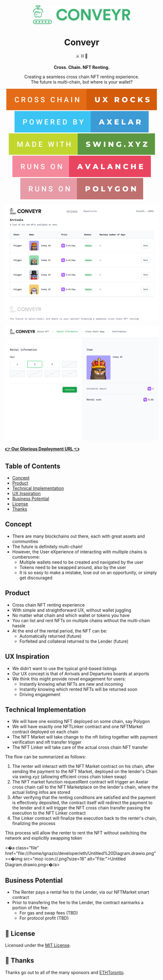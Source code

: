 <p align="center">
  <a href="https://conveyr.xyz/">
    <img alt="Conveyr" src="assets/logo.svg?1" width="320" />
  </a>
</p>

<h1 align="center">
  Conveyr
</h1>

<p align="center">
  ⚔️ ⛓️ 🤑
</p>

<p align="center">
  <strong>
    Cross. Chain. NFT Renting.
  </strong>
</p>

<p align="center">
  Creating a seamless cross chain NFT renting experience.<br>The future is multi-chain, but where is your wallet?
</p>

<p align="center">
  <a>
    <img src="assets/cross-chain-ux-rocks.svg" alt="Cross Chain UX Rocks">
  </a>
  <a>
    <img src="assets/powered-by-axelar.svg" alt="Powered by Axelar">
  </a>
  <a>
    <img src="assets/made-with-swing.xyz.svg" alt="Made with Swing.xyz">
  </a>
  <a>
    <img src="assets/runs-on-avalanche.svg" alt="Runs on Avalanche">
  </a>
  <a>
    <img src="assets/runs-on-polygon.svg" alt="Runs on Polygon">
  </a>
</p>

[<img src="assets/screenshot-1.png" alt="Conveyr">](https://conveyr.xyz/)

[<img src="assets/screenshot-2.png" alt="Conveyr">](https://conveyr.xyz/)

[**👉 Our Glorious Deployment URL 👈**](https://conveyr.xyz/)

## Table of Contents

- [Concept](#concept)
- [Product](#product)
- [Technical Implementation](#technical-implementation)
- [UX Inspiration](#ux-inspiration)
- [Business Potential](#business-potential)
- [License](#license)
- [Thanks](#thanks)

## Concept

- There are many blockchains out there, each with great assets and communities
- The future is definitely multi-chain!
- However, the User eXperience of interacting with multiple chains is cumbersome:
  - Multiple wallets need to be created and navigated by the user
  - Tokens need to be swapped around, also by the user
  - It is so easy to make a mistake, lose out on an opportunity, or simply get discouraged

## Product

- Cross chain NFT renting experience
- With simple and straightforward UX, without wallet juggling
- No matter what chain and which wallet or tokens you have
- You can list and rent NFTs on multiple chains without the multi-chain hassle
- At the end of the rental period, the NFT can be:
  - Automatically returned (future)
  - Forfeited and collateral returned to the Lender (future)

## UX Inspiration

- We didn’t want to use the typical grid-based listings
- Our UX concept is that of Arrivals and Departures boards at airports
- We think this might provide novel engagement for users:
  - Instantly knowing what NFTs are new and incoming
  - Instantly knowing which rented NFTs will be returned soon
  - Driving engagement

## Technical Implementation

- We will have one existing NFT deployed on some chain, say Polygon 
- We will have exactly one NFTLinker contract and one NFTMarket contract deployed on each chain
- The NFT Market will take change to the nft listing together with payment verification and nft transfer trigger
- The NFT Linker will take care of the actual cross chain NFT transfer

The flow can be summarized as follows:
1. The renter will interact with the NFT Market contract on his chain, after sending the payment to the NFT Market,
  deployed on the lender's Chain via swing.xyz (allowing efficient cross chain token swap)
2. The NFT market function requestRent contract will trigger an Axelar cross chain call to the NFT Marketplace on
the lender's chain, where the actual listing infos are stored
3. After verifying that the renting conditions are satisfied and the payment is effectively deposited, the 
contract itself will redirect the payment to the lender and it will trigger the NFT cross chain transfer 
passing the execution to the NFT Linker contract
4. The Linker contract will finalize the execution back to the renter's chain, finalizing the process

This process will allow the renter to rent the NFT without switching the network and explicitly swapping token

<�a class="file" href="file:///home/ignazio/developer/eth/Untitled%20Diagram.drawio.png"><�img src="moz-icon://.png?size=16" alt="File:">Untitled Diagram.drawio.png<�/a>

## Business Potential

- The Renter pays a rental fee to the Lender, via our NFTMarket smart contract
- Prior to transfering the fee to the Lender, the contract earmarks a portion of the fee:
  - For gas and swap fees (TBD)
  - For protocol profit (TBD)

## 🧐 License

Licensed under the [MIT License](./LICENSE).

## 💜 Thanks

Thanks go out to all of the many sponsors and [ETHToronto](https://www.ethtoronto.ca/).
